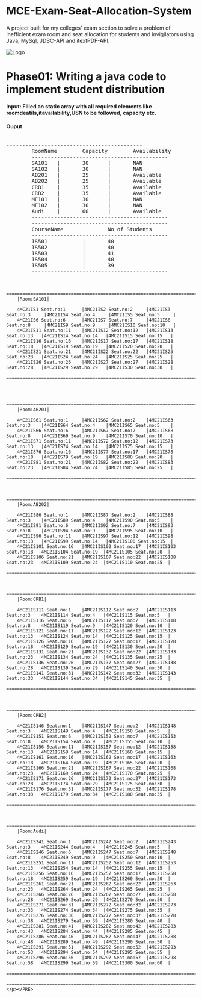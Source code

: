 
# MCE-Exam-Seat-Allocation-System

A project built for my colleges' exam section to solve a problem of inefficient exam room and seat allocation for students and invigilators using Java, MySql, JDBC-API and itextPDF-API.




![Logo](https://www.mcehassan.ac.in/assets/images/MCE_logo.png)


<h1>Phase01: Writing a java code to implement student distribution</h1>
<h4>Input: Filled an static array with all required elements like roomdeatils,itavailability,USN to be followed, capacity etc.</h4>
<h4>Ouput</h4><PRE><p>-------------------------------------------
        RoomName        Capacity        Availability
        -------------------------------------------
        SA101   |       30      |       NAN
        SA102   |       30      |       NAN
        AB201   |       25      |       Available
        AB202   |       25      |       Available
        CRB1    |       35      |       Available
        CRB2    |       35      |       Available
        ME101   |       30      |       NAN
        ME102   |       30      |       NAN
        Audi    |       60      |       Available
        -------------------------------------------
        -------------------------------------------
        CourseName              No of Students
        -------------------------------------------
        IS501           |       40
        IS502           |       40
        IS503           |       41
        IS504           |       40
        IS505           |       39
        -------------------------------------------
        
        
        =========================================================================================================================
        |Room:SA101|
        
        4MC21IS1 Seat.no:1      |4MC21IS2 Seat.no:2     |4MC21IS3 Seat.no:3     |4MC21IS4 Seat.no:4     |4MC21IS5 Seat.no:5     |
        4MC21IS6 Seat.no:6      |4MC21IS7 Seat.no:7     |4MC21IS8 Seat.no:8     |4MC21IS9 Seat.no:9     |4MC21IS10 Seat.no:10   |
        4MC21IS11 Seat.no:11    |4MC21IS12 Seat.no:12   |4MC21IS13 Seat.no:13   |4MC21IS14 Seat.no:14   |4MC21IS15 Seat.no:15   |
        4MC21IS16 Seat.no:16    |4MC21IS17 Seat.no:17   |4MC21IS18 Seat.no:18   |4MC21IS19 Seat.no:19   |4MC21IS20 Seat.no:20   |
        4MC21IS21 Seat.no:21    |4MC21IS22 Seat.no:22   |4MC21IS23 Seat.no:23   |4MC21IS24 Seat.no:24   |4MC21IS25 Seat.no:25   |
        4MC21IS26 Seat.no:26    |4MC21IS27 Seat.no:27   |4MC21IS28 Seat.no:28   |4MC21IS29 Seat.no:29   |4MC21IS30 Seat.no:30   |
        =========================================================================================================================
        
        
        
        =========================================================================================================================
        |Room:AB201|
        
        4MC21IS61 Seat.no:1     |4MC21IS62 Seat.no:2    |4MC21IS63 Seat.no:3    |4MC21IS64 Seat.no:4    |4MC21IS65 Seat.no:5    |
        4MC21IS66 Seat.no:6     |4MC21IS67 Seat.no:7    |4MC21IS68 Seat.no:8    |4MC21IS69 Seat.no:9    |4MC21IS70 Seat.no:10   |
        4MC21IS71 Seat.no:11    |4MC21IS72 Seat.no:12   |4MC21IS73 Seat.no:13   |4MC21IS74 Seat.no:14   |4MC21IS75 Seat.no:15   |
        4MC21IS76 Seat.no:16    |4MC21IS77 Seat.no:17   |4MC21IS78 Seat.no:18   |4MC21IS79 Seat.no:19   |4MC21IS80 Seat.no:20   |
        4MC21IS81 Seat.no:21    |4MC21IS82 Seat.no:22   |4MC21IS83 Seat.no:23   |4MC21IS84 Seat.no:24   |4MC21IS85 Seat.no:25   |
        =========================================================================================================================
        
        
        =========================================================================================================================
        |Room:AB202|
        
        4MC21IS86 Seat.no:1     |4MC21IS87 Seat.no:2    |4MC21IS88 Seat.no:3    |4MC21IS89 Seat.no:4    |4MC21IS90 Seat.no:5    |
        4MC21IS91 Seat.no:6     |4MC21IS92 Seat.no:7    |4MC21IS93 Seat.no:8    |4MC21IS94 Seat.no:9    |4MC21IS95 Seat.no:10   |
        4MC21IS96 Seat.no:11    |4MC21IS97 Seat.no:12   |4MC21IS98 Seat.no:13   |4MC21IS99 Seat.no:14   |4MC21IS100 Seat.no:15  |
        4MC21IS101 Seat.no:16   |4MC21IS102 Seat.no:17  |4MC21IS103 Seat.no:18  |4MC21IS104 Seat.no:19  |4MC21IS105 Seat.no:20  |
        4MC21IS106 Seat.no:21   |4MC21IS107 Seat.no:22  |4MC21IS108 Seat.no:23  |4MC21IS109 Seat.no:24  |4MC21IS110 Seat.no:25  |
        =========================================================================================================================
        
        
        =========================================================================================================================
        |Room:CRB1|
        
        4MC21IS111 Seat.no:1    |4MC21IS112 Seat.no:2   |4MC21IS113 Seat.no:3   |4MC21IS114 Seat.no:4   |4MC21IS115 Seat.no:5   |
        4MC21IS116 Seat.no:6    |4MC21IS117 Seat.no:7   |4MC21IS118 Seat.no:8   |4MC21IS119 Seat.no:9   |4MC21IS120 Seat.no:10  |
        4MC21IS121 Seat.no:11   |4MC21IS122 Seat.no:12  |4MC21IS123 Seat.no:13  |4MC21IS124 Seat.no:14  |4MC21IS125 Seat.no:15  |
        4MC21IS126 Seat.no:16   |4MC21IS127 Seat.no:17  |4MC21IS128 Seat.no:18  |4MC21IS129 Seat.no:19  |4MC21IS130 Seat.no:20  |
        4MC21IS131 Seat.no:21   |4MC21IS132 Seat.no:22  |4MC21IS133 Seat.no:23  |4MC21IS134 Seat.no:24  |4MC21IS135 Seat.no:25  |
        4MC21IS136 Seat.no:26   |4MC21IS137 Seat.no:27  |4MC21IS138 Seat.no:28  |4MC21IS139 Seat.no:29  |4MC21IS140 Seat.no:30  |
        4MC21IS141 Seat.no:31   |4MC21IS142 Seat.no:32  |4MC21IS143 Seat.no:33  |4MC21IS144 Seat.no:34  |4MC21IS145 Seat.no:35  |
        =========================================================================================================================
        
        
        =========================================================================================================================
        |Room:CRB2|
        
        4MC21IS146 Seat.no:1    |4MC21IS147 Seat.no:2   |4MC21IS148 Seat.no:3   |4MC21IS149 Seat.no:4   |4MC21IS150 Seat.no:5   |
        4MC21IS151 Seat.no:6    |4MC21IS152 Seat.no:7   |4MC21IS153 Seat.no:8   |4MC21IS154 Seat.no:9   |4MC21IS155 Seat.no:10  |
        4MC21IS156 Seat.no:11   |4MC21IS157 Seat.no:12  |4MC21IS158 Seat.no:13  |4MC21IS159 Seat.no:14  |4MC21IS160 Seat.no:15  |
        4MC21IS161 Seat.no:16   |4MC21IS162 Seat.no:17  |4MC21IS163 Seat.no:18  |4MC21IS164 Seat.no:19  |4MC21IS165 Seat.no:20  |
        4MC21IS166 Seat.no:21   |4MC21IS167 Seat.no:22  |4MC21IS168 Seat.no:23  |4MC21IS169 Seat.no:24  |4MC21IS170 Seat.no:25  |
        4MC21IS171 Seat.no:26   |4MC21IS172 Seat.no:27  |4MC21IS173 Seat.no:28  |4MC21IS174 Seat.no:29  |4MC21IS175 Seat.no:30  |
        4MC21IS176 Seat.no:31   |4MC21IS177 Seat.no:32  |4MC21IS178 Seat.no:33  |4MC21IS179 Seat.no:34  |4MC21IS180 Seat.no:35  |
        =========================================================================================================================
        
        
        =========================================================================================================================
        |Room:Audi|
        
        4MC21IS241 Seat.no:1    |4MC21IS242 Seat.no:2   |4MC21IS243 Seat.no:3   |4MC21IS244 Seat.no:4   |4MC21IS245 Seat.no:5   |
        4MC21IS246 Seat.no:6    |4MC21IS247 Seat.no:7   |4MC21IS248 Seat.no:8   |4MC21IS249 Seat.no:9   |4MC21IS250 Seat.no:10  |
        4MC21IS251 Seat.no:11   |4MC21IS252 Seat.no:12  |4MC21IS253 Seat.no:13  |4MC21IS254 Seat.no:14  |4MC21IS255 Seat.no:15  |
        4MC21IS256 Seat.no:16   |4MC21IS257 Seat.no:17  |4MC21IS258 Seat.no:18  |4MC21IS259 Seat.no:19  |4MC21IS260 Seat.no:20  |
        4MC21IS261 Seat.no:21   |4MC21IS262 Seat.no:22  |4MC21IS263 Seat.no:23  |4MC21IS264 Seat.no:24  |4MC21IS265 Seat.no:25  |
        4MC21IS266 Seat.no:26   |4MC21IS267 Seat.no:27  |4MC21IS268 Seat.no:28  |4MC21IS269 Seat.no:29  |4MC21IS270 Seat.no:30  |
        4MC21IS271 Seat.no:31   |4MC21IS272 Seat.no:32  |4MC21IS273 Seat.no:33  |4MC21IS274 Seat.no:34  |4MC21IS275 Seat.no:35  |
        4MC21IS276 Seat.no:36   |4MC21IS277 Seat.no:37  |4MC21IS278 Seat.no:38  |4MC21IS279 Seat.no:39  |4MC21IS280 Seat.no:40  |
        4MC21IS281 Seat.no:41   |4MC21IS282 Seat.no:42  |4MC21IS283 Seat.no:43  |4MC21IS284 Seat.no:44  |4MC21IS285 Seat.no:45  |
        4MC21IS286 Seat.no:46   |4MC21IS287 Seat.no:47  |4MC21IS288 Seat.no:48  |4MC21IS289 Seat.no:49  |4MC21IS290 Seat.no:50  |
        4MC21IS291 Seat.no:51   |4MC21IS292 Seat.no:52  |4MC21IS293 Seat.no:53  |4MC21IS294 Seat.no:54  |4MC21IS295 Seat.no:55  |
        4MC21IS296 Seat.no:56   |4MC21IS297 Seat.no:57  |4MC21IS298 Seat.no:58  |4MC21IS299 Seat.no:59  |4MC21IS300 Seat.no:60  |
        =========================================================================================================================
        =========================================================================================================================</p></PRE>





